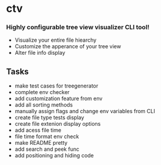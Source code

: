 # ctv

### Highly configurable tree view visualizer CLI tool!

- Visualize your entire file hiearchy
- Customize the apperance of your tree view
- Alter file info display


## Tasks
- make test cases for treegenerator
- complete env checker
- add customization feature from env
- add all sorting methods
- manually assign flags and change env variables from CLI
- create file type tests display
- create file extenion display options
- add acess file time 
- file time format env check
- make README pretty
- add search and peek func
- add positioning and hiding code